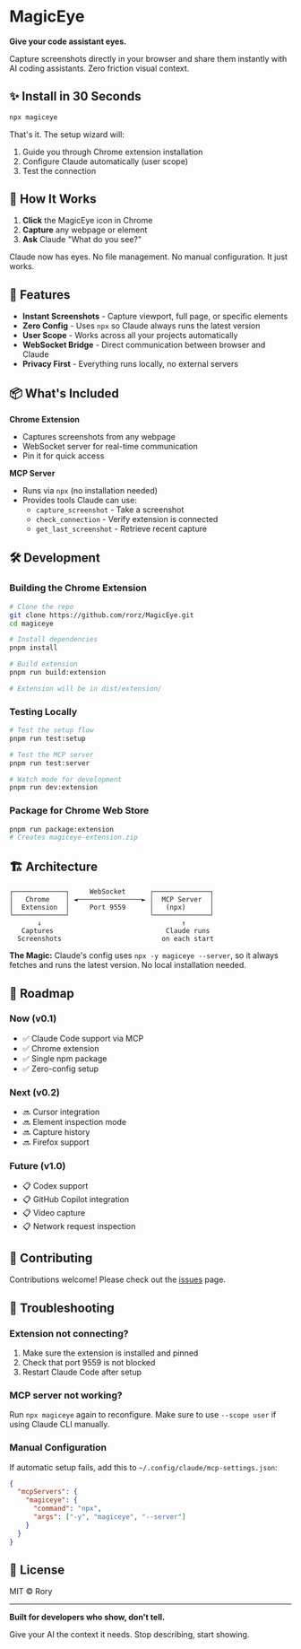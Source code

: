 # MagicEye

**Give your code assistant eyes.**

Capture screenshots directly in your browser and share them instantly with AI coding assistants. Zero friction visual context.

## ✨ Install in 30 Seconds

```bash
npx magiceye
```

That's it. The setup wizard will:
1. Guide you through Chrome extension installation
2. Configure Claude automatically (user scope)
3. Test the connection

## 🎯 How It Works

1. **Click** the MagicEye icon in Chrome
2. **Capture** any webpage or element
3. **Ask** Claude "What do you see?"

Claude now has eyes. No file management. No manual configuration. It just works.

## 🚀 Features

- **Instant Screenshots** - Capture viewport, full page, or specific elements
- **Zero Config** - Uses `npx` so Claude always runs the latest version
- **User Scope** - Works across all your projects automatically
- **WebSocket Bridge** - Direct communication between browser and Claude
- **Privacy First** - Everything runs locally, no external servers

## 📦 What's Included

**Chrome Extension**
- Captures screenshots from any webpage
- WebSocket server for real-time communication
- Pin it for quick access

**MCP Server** 
- Runs via `npx` (no installation needed)
- Provides tools Claude can use:
  - `capture_screenshot` - Take a screenshot
  - `check_connection` - Verify extension is connected
  - `get_last_screenshot` - Retrieve recent capture

## 🛠️ Development

### Building the Chrome Extension

```bash
# Clone the repo
git clone https://github.com/rorz/MagicEye.git
cd magiceye

# Install dependencies
pnpm install

# Build extension
pnpm run build:extension

# Extension will be in dist/extension/
```

### Testing Locally

```bash
# Test the setup flow
pnpm run test:setup

# Test the MCP server
pnpm run test:server

# Watch mode for development
pnpm run dev:extension
```

### Package for Chrome Web Store

```bash
pnpm run package:extension
# Creates magiceye-extension.zip
```

## 🏗️ Architecture

```
┌─────────────┐     WebSocket      ┌──────────────┐
│   Chrome    │ ◄────────────────► │  MCP Server  │
│  Extension  │     Port 9559      │   (npx)      │
└─────────────┘                    └──────────────┘
       ↓                                   ↑
   Captures                            Claude runs
  Screenshots                         on each start
```

**The Magic:** Claude's config uses `npx -y magiceye --server`, so it always fetches and runs the latest version. No local installation needed.

## 🚀 Roadmap

### Now (v0.1)
- ✅ Claude Code support via MCP
- ✅ Chrome extension
- ✅ Single npm package
- ✅ Zero-config setup

### Next (v0.2)
- 🔜 Cursor integration
- 🔜 Element inspection mode
- 🔜 Capture history
- 🔜 Firefox support

### Future (v1.0)
- 📋 Codex support
- 📋 GitHub Copilot integration
- 📋 Video capture
- 📋 Network request inspection

## 🤝 Contributing

Contributions welcome! Please check out the [issues](https://github.com/rorz/MagicEye/issues) page.

## 🔧 Troubleshooting

### Extension not connecting?
1. Make sure the extension is installed and pinned
2. Check that port 9559 is not blocked
3. Restart Claude Code after setup

### MCP server not working?
Run `npx magiceye` again to reconfigure. Make sure to use `--scope user` if using Claude CLI manually.

### Manual Configuration
If automatic setup fails, add this to `~/.config/claude/mcp-settings.json`:
```json
{
  "mcpServers": {
    "magiceye": {
      "command": "npx",
      "args": ["-y", "magiceye", "--server"]
    }
  }
}
```

## 📝 License

MIT © Rory

---

**Built for developers who show, don't tell.**

Give your AI the context it needs. Stop describing, start showing.